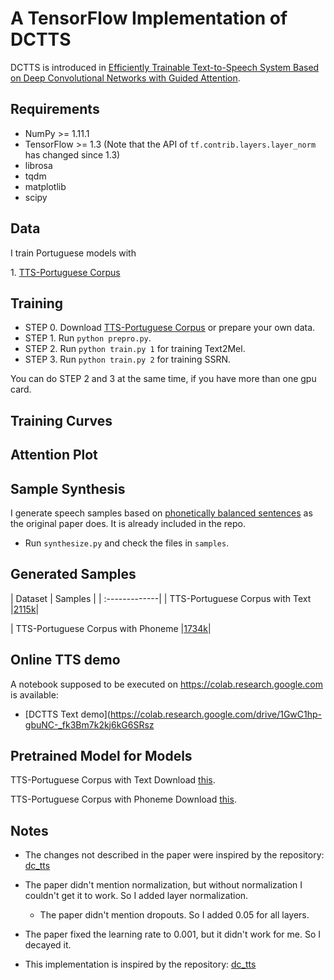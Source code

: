 # A TensorFlow Implementation of DCTTS
 DCTTS is introduced in [Efficiently Trainable Text-to-Speech System Based on Deep Convolutional Networks with Guided Attention](https://arxiv.org/abs/1710.08969).

## Requirements
  * NumPy >= 1.11.1
  * TensorFlow >= 1.3 (Note that the API of `tf.contrib.layers.layer_norm` has changed since 1.3)
  * librosa
  * tqdm
  * matplotlib
  * scipy

## Data

I train Portuguese models with <p> 1. [TTS-Portuguese Corpus]() <br/>

## Training
  * STEP 0. Download [TTS-Portuguese Corpus]() or prepare your own data.
  * STEP 1. Run `python prepro.py`.
  * STEP 2. Run `python train.py 1` for training Text2Mel.
  * STEP 3. Run `python train.py 2` for training SSRN.

You can do STEP 2 and 3 at the same time, if you have more than one gpu card.

## Training Curves



## Attention Plot

## Sample Synthesis
I generate speech samples based on  [phonetically balanced sentences](https://repositorio.ufsc.br/bitstream/handle/123456789/112119/98594.pdf?sequence=1) as the original paper does. It is already included in the repo.

  * Run `synthesize.py` and check the files in `samples`.

## Generated Samples

| Dataset       | Samples |
| :-------------|
| TTS-Portuguese Corpus with Text |[2115k](https://soundcloud.com/user-797601460/sets/dctts-phoneme-grinffin-lim)|

| TTS-Portuguese Corpus with Phoneme |[1734k](https://soundcloud.com/user-797601460/sets/dctts-phoneme-grinffin-lim)|


## Online TTS demo

A notebook supposed to be executed on https://colab.research.google.com is available:

- [DCTTS Text demo](https://colab.research.google.com/drive/1GwC1hp-gbuNC-_fk3Bm7k2kj6kG6SRsz


## Pretrained Model for Models
TTS-Portuguese Corpus with Text Download [this]().

TTS-Portuguese Corpus with Phoneme Download [this]().

## Notes
   *  The changes not described in the paper were inspired by the repository: [dc_tts](https://github.com/kyubyong/dc_tts)
  * The paper didn't mention normalization, but without normalization I couldn't get it to work. So I added layer normalization.
    * The paper didn't mention dropouts. So I added 0.05 for all layers.
  * The paper fixed the learning rate to 0.001, but it didn't work for me. So I decayed it.

  * This implementation is inspired by the repository: [dc_tts](https://github.com/kyubyong/dc_tts)
